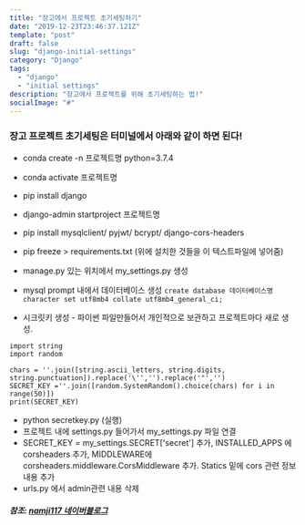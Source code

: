 ```yaml
---
title: "장고에서 프로젝트 초기세팅하기"
date: "2019-12-23T23:46:37.121Z"
template: "post"
draft: false
slug: "django-initial-settings"
category: "Django"
tags:
  - "django"
  - "initial settings"
description: "장고에서 프로젝트를 위해 초기세팅하는 법!"
socialImage: "#"
---
```


### 장고 프로젝트 초기세팅은 터미널에서 아래와 같이 하면 된다!

+ conda create -n 프로젝트명 python=3.7.4
+ conda activate 프로젝트명
+ pip install django
+ django-admin startproject 프로젝트명
+ pip install mysqlclient/ pyjwt/ bcrypt/ django-cors-headers
+ pip freeze > requirements.txt (위에 설치한 것들을 이 텍스트파일에 넣어줌)
+ manage.py 있는 위치에서 my_settings.py 생성
+ mysql prompt 내에서 데이터베이스 생성
`create database 데이터베이스명 character set utf8mb4 collate utf8mb4_general_ci; `

+ 시크릿키 생성 - 파이썬 파일만들어서 개인적으로 보관하고 프로젝트마다 새로 생성.  

```
import string
import random

chars = ''.join([string.ascii_letters, string.digits, string.punctuation]).replace('\'','').replace('"','')
SECRET_KEY =''.join([random.SystemRandom().choice(chars) for i in range(50)])
print(SECRET_KEY)
```

+ python secretkey.py (실행)
+ 프로젝트 내에 settings.py 들어가서 my_settings.py 파일 연결
+ SECRET_KEY = my_settings.SECRET['secret'] 추가, INSTALLED_APPS 에 corsheaders 추가, MIDDLEWARE에 corsheaders.middleware.CorsMiddleware 추가. Statics 밑에 cors 관련 정보 내용 추가
+ urls.py 에서 admin관련 내용 삭제     
   
##### 참조: [namji117 네이버블로그](https://blog.naver.com/namji117/221744676034)